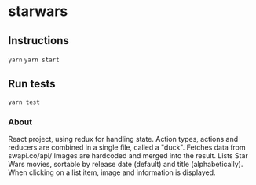 # starwars

## Instructions
`yarn`
`yarn start`

## Run tests
`yarn test`

### About
React project, using redux for handling state.
Action types, actions and reducers are combined in a single file, called a "duck".
Fetches data from swapi.co/api/
Images are hardcoded and merged into the result.
Lists Star Wars movies, sortable by release date (default) and title (alphabetically).
When clicking on a list item, image and information is displayed.

